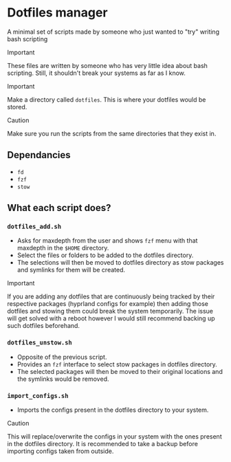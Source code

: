# Dotfiles manager
A minimal set of scripts made by someone who just wanted to "try" writing bash scripting

> [!IMPORTANT]
> These files are written by someone who has very little idea about bash scripting. Still, it shouldn't break your systems as far as I know.

> [!IMPORTANT]
> Make a directory called `dotfiles`. This is where your dotfiles would be stored.

> [!CAUTION]
> Make sure you run the scripts from the same directories that they exist in.

## Dependancies
- `fd`
- `fzf`
- `stow`

## What each script does?
### `dotfiles_add.sh`
- Asks for maxdepth from the user and shows `fzf` menu with that maxdepth in the `$HOME` directory.
- Select the files or folders to be added to the dotfiles directory.
- The selections will then be moved to dotfiles directory as stow packages and symlinks for them will be created.
> [!IMPORTANT]
> If you are adding any dotfiles that are continuously being tracked by their respective packages (hyprland configs for example) then adding those dotfiles and stowing them could break the system temporarily. The issue will get solved with a reboot however I would still recommend backing up such dotfiles beforehand.

### `dotfiles_unstow.sh`
- Opposite of the previous script.
- Provides an `fzf` interface to select stow packages in dotfiles directory.
- The selected packages will then be moved to their original locations and the symlinks would be removed.

### `import_configs.sh`
- Imports the configs present in the dotfiles directory to your system.
> [!CAUTION]
> This will replace/overwrite the configs in your system with the ones present in the dotfiles directory. It is recommended to take a backup before importing configs taken from outside.

